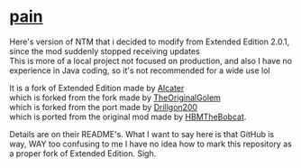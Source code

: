 # <u>**pain**</u>

Here's version of NTM that i decided to modify from Extended Edition 2.0.1, since the mod suddenly stopped receiving updates<br>
This is more of a local project not focused on production, and also I have no experience in Java coding, so it's not recommended for a wide use lol

It is a fork of Extended Edition made by [Alcater](https://github.com/Alcatergit/Hbm-s-Nuclear-Tech-GIT)<br>
which is forked from the fork made by [TheOriginalGolem](https://github.com/TheOriginalGolem/Hbm-s-Nuclear-Tech-GIT)<br>
which is forked from the port made by [Drillgon200](https://github.com/Drillgon200/Hbm-s-Nuclear-Tech-GIT)<br>
which is ported from the original mod made by [HBMTheBobcat](https://github.com/HbmMods/Hbm-s-Nuclear-Tech-GIT).

Details are on their README's. What I want to say here is that GitHub is way, WAY too confusing to me I have no idea how to mark this repository as a proper fork of Extended Edition. Sigh.